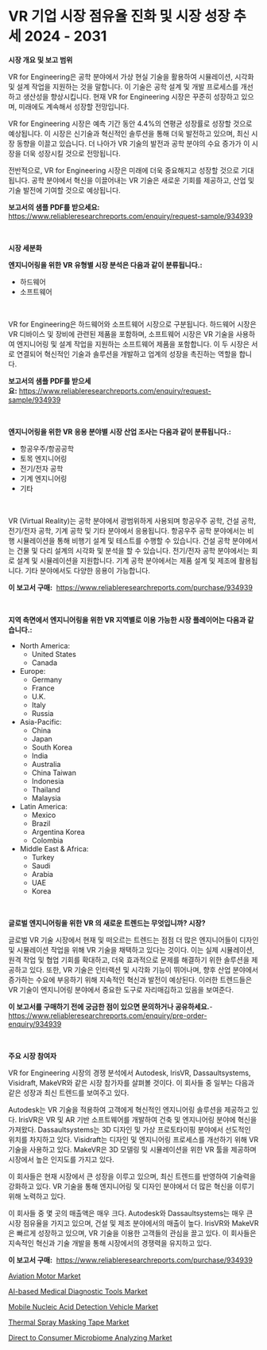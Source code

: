 <p><h1>VR 기업 시장 점유율 진화 및 시장 성장 추세 2024 - 2031</h1></p><p><strong>시장 개요 및 보고 범위</strong></p>
<p><p>VR for Engineering은 공학 분야에서 가상 현실 기술을 활용하여 시뮬레이션, 시각화 및 설계 작업을 지원하는 것을 말합니다. 이 기술은 공학 설계 및 개발 프로세스를 개선하고 생산성을 향상시킵니다. 현재 VR for Engineering 시장은 꾸준히 성장하고 있으며, 미래에도 계속해서 성장할 전망입니다.</p><p>VR for Engineering 시장은 예측 기간 동안 4.4%의 연평균 성장률로 성장할 것으로 예상됩니다. 이 시장은 신기술과 혁신적인 솔루션을 통해 더욱 발전하고 있으며, 최신 시장 동향을 이끌고 있습니다. 더 나아가 VR 기술의 발전과 공학 분야의 수요 증가가 이 시장을 더욱 성장시킬 것으로 전망됩니다.</p><p>전반적으로, VR for Engineering 시장은 미래에 더욱 중요해지고 성장할 것으로 기대됩니다. 공학 분야에서 혁신을 이끌어내는 VR 기술은 새로운 기회를 제공하고, 산업 및 기술 발전에 기여할 것으로 예상됩니다.</p></p>
<p><strong>보고서의 샘플 PDF를 받으세요:</strong> <a href="https://www.reliableresearchreports.com/enquiry/request-sample/934939">https://www.reliableresearchreports.com/enquiry/request-sample/934939</a></p>
<p>&nbsp;</p>
<p><strong>시장 세분화</strong></p>
<p><strong>엔지니어링을 위한 VR 유형별 시장 분석은 다음과 같이 분류됩니다.:</strong></p>
<p><ul><li>하드웨어</li><li>소프트웨어</li></ul></p>
<p>&nbsp;</p>
<p><p>VR for Engineering은 하드웨어와 소프트웨어 시장으로 구분됩니다. 하드웨어 시장은 VR 디바이스 및 장비에 관련된 제품을 포함하며, 소프트웨어 시장은 VR 기술을 사용하여 엔지니어링 및 설계 작업을 지원하는 소프트웨어 제품을 포함합니다. 이 두 시장은 서로 연결되어 혁신적인 기술과 솔루션을 개발하고 업계의 성장을 촉진하는 역할을 합니다.</p></p>
<p><strong>보고서의 샘플 PDF를 받으세요:</strong>&nbsp;<a href="https://www.reliableresearchreports.com/enquiry/request-sample/934939">https://www.reliableresearchreports.com/enquiry/request-sample/934939</a></p>
<p>&nbsp;</p>
<p><strong> 엔지니어링을 위한 VR 응용 분야별 시장 산업 조사는 다음과 같이 분류됩니다.:</strong></p>
<p><ul><li>항공우주/항공공학</li><li>토목 엔지니어링</li><li>전기/전자 공학</li><li>기계 엔지니어링</li><li>기타</li></ul></p>
<p>&nbsp;</p>
<p><p>VR (Virtual Reality)는 공학 분야에서 광범위하게 사용되며 항공우주 공학, 건설 공학, 전기/전자 공학, 기계 공학 및 기타 분야에서 응용됩니다. 항공우주 공학 분야에서는 비행 시뮬레이션을 통해 비행기 설계 및 테스트를 수행할 수 있습니다. 건설 공학 분야에서는 건물 및 다리 설계의 시각화 및 분석을 할 수 있습니다. 전기/전자 공학 분야에서는 회로 설계 및 시뮬레이션을 지원합니다. 기계 공학 분야에서는 제품 설계 및 제조에 활용됩니다. 기타 분야에서도 다양한 응용이 가능합니다.</p></p>
<p><strong>이 보고서 구매:</strong>&nbsp; <a href="https://www.reliableresearchreports.com/purchase/934939">https://www.reliableresearchreports.com/purchase/934939</a></p>
<p>&nbsp;</p>
<p><strong>지역 측면에서 엔지니어링을 위한 VR 지역별로 이용 가능한 시장 플레이어는 다음과 같습니다.:</strong></p>
<p><ul>
    <li>
        North America:
        <ul>
            <li>United States</li>
            <li>Canada</li>
        </ul>
    </li>
    <li>
        Europe:
        <ul>
            <li>Germany</li>
            <li>France</li>
            <li>U.K.</li>
            <li>Italy</li>
            <li>Russia</li>
        </ul>
    </li>
    <li>
        Asia-Pacific:
        <ul>
            <li>China</li>
            <li>Japan</li>
            <li>South Korea</li>
            <li>India</li>
            <li>Australia</li>
            <li>China Taiwan</li>
            <li>Indonesia</li>
            <li>Thailand</li>
            <li>Malaysia</li>
        </ul>
    </li>
    <li>
        Latin America:
        <ul>
            <li>Mexico</li>
            <li>Brazil</li>
            <li>Argentina Korea</li>
            <li>Colombia</li>
        </ul>
    </li>
    <li>
        Middle East & Africa:
        <ul>
            <li>Turkey</li>
            <li>Saudi</li>
            <li>Arabia</li>
            <li>UAE</li>
            <li>Korea</li>
        </ul>
    </li>
    </ul></p>
<p>&nbsp;</p>
<p><strong>글로벌 엔지니어링을 위한 VR 의 새로운 트렌드는 무엇입니까? 시장?</strong></p>
<p><p>글로벌 VR 기술 시장에서 현재 및 떠오르는 트렌드는 점점 더 많은 엔지니어들이 디자인 및 시뮬레이션 작업을 위해 VR 기술을 채택하고 있다는 것이다. 이는 실제 시뮬레이션, 원격 작업 및 협업 기회를 확대하고, 더욱 효과적으로 문제를 해결하기 위한 솔루션을 제공하고 있다. 또한, VR 기술은 인터랙션 및 시각화 기능이 뛰어나며, 향후 산업 분야에서 증가하는 수요에 부응하기 위해 지속적인 혁신과 발전이 예상된다. 이러한 트렌드들은 VR 기술이 엔지니어링 분야에서 중요한 도구로 자리매김하고 있음을 보여준다.</p></p>
<p><strong>이 보고서를 구매하기 전에 궁금한 점이 있으면 문의하거나 공유하세요.</strong>- <a href="https://www.reliableresearchreports.com/enquiry/pre-order-enquiry/934939">https://www.reliableresearchreports.com/enquiry/pre-order-enquiry/934939</a></p>
<p>&nbsp;</p>
<p><strong>주요 시장 참여자</strong></p>
<p><p>VR for Engineering 시장의 경쟁 분석에서 Autodesk, IrisVR, Dassaultsystems, Visidraft, MakeVR와 같은 시장 참가자를 살펴볼 것이다. 이 회사들 중 일부는 다음과 같은 성장과 최신 트렌드를 보여주고 있다.</p><p>Autodesk는 VR 기술을 적용하여 고객에게 혁신적인 엔지니어링 솔루션을 제공하고 있다. IrisVR은 VR 및 AR 기반 소프트웨어를 개발하여 건축 및 엔지니어링 분야에 혁신을 가져왔다. Dassaultsystems는 3D 디자인 및 가상 프로토타이핑 분야에서 선도적인 위치를 차지하고 있다. Visidraft는 디자인 및 엔지니어링 프로세스를 개선하기 위해 VR 기술을 사용하고 있다. MakeVR은 3D 모델링 및 시뮬레이션을 위한 VR 툴을 제공하며 시장에서 높은 인지도를 가지고 있다.</p><p>이 회사들은 현재 시장에서 큰 성장을 이루고 있으며, 최신 트렌드를 반영하여 기술력을 강화하고 있다. VR 기술을 통해 엔지니어링 및 디자인 분야에서 더 많은 혁신을 이루기 위해 노력하고 있다.</p><p>이 회사들 중 몇 곳의 매출액은 매우 크다. Autodesk와 Dassaultsystems는 매우 큰 시장 점유율을 가지고 있으며, 건설 및 제조 분야에서의 매출이 높다. IrisVR와 MakeVR은 빠르게 성장하고 있으며, VR 기술을 이용한 고객들의 관심을 끌고 있다. 이 회사들은 지속적인 혁신과 기술 개발을 통해 시장에서의 경쟁력을 유지하고 있다.</p></p>
<p><strong>이 보고서 구매:</strong>&nbsp;&nbsp;<a href="https://www.reliableresearchreports.com/purchase/934939">https://www.reliableresearchreports.com/purchase/934939</a></p>
<p><p><a href="https://view.publitas.com/reportprime-1/aviation-motor-market-growth-market-trends-covid-19-impact-and-forecasts-for-period-from-2024-2031/">Aviation Motor Market</a></p><p><a href="https://sudsy-motorcycle-bbc.notion.site/AI-based-Medical-Diagnostic-Tools-Market-Research-Report-Provides-thorough-Industry-Overview-which--7e1e3196cc5c4b8188944269cc65f8fa">AI-based Medical Diagnostic Tools Market</a></p><p><a href="https://github.com/dx0328/Market-Research-Report-List-1/blob/main/mobile-nucleic-acid-detection-vehicle-market.md">Mobile Nucleic Acid Detection Vehicle Market</a></p><p><a href="https://view.publitas.com/reportprime-1/thermal-spray-masking-tape-market-analysis-examines-its-scope-on-growth-opportunities-and-forecasted-trends-spanning-from-2024-to-2031/">Thermal Spray Masking Tape Market</a></p><p><a href="https://military-diascia-e68.notion.site/Direct-to-Consumer-Microbiome-Analyzing-Market-Size-Market-Share-and-Global-Market-Analysis-Report--05ee172e402e406490cba3fd1293136a">Direct to Consumer Microbiome Analyzing Market</a></p></p>
